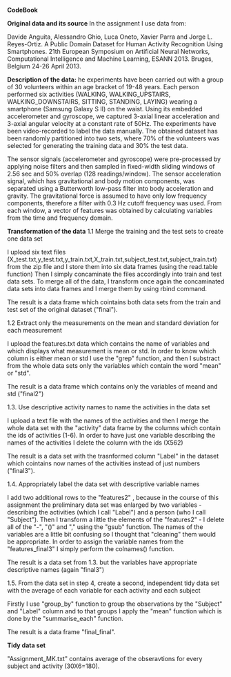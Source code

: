 **CodeBook**

**Original data and its source**
In the assignment I use data from:

Davide Anguita, Alessandro Ghio, Luca Oneto, Xavier Parra and Jorge L. Reyes-Ortiz. A Public Domain Dataset for Human Activity Recognition Using Smartphones. 21th European Symposium on Artificial Neural Networks, Computational Intelligence and Machine Learning, ESANN 2013. Bruges, Belgium 24-26 April 2013.

**Description of the data:**
he experiments have been carried out with a group of 30 volunteers within an age bracket of 19-48 years. Each person performed six activities (WALKING, WALKING_UPSTAIRS, WALKING_DOWNSTAIRS, SITTING, STANDING, LAYING) wearing a smartphone (Samsung Galaxy S II) on the waist. Using its embedded accelerometer and gyroscope, we captured 3-axial linear acceleration and 3-axial angular velocity at a constant rate of 50Hz. The experiments have been video-recorded to label the data manually. The obtained dataset has been randomly partitioned into two sets, where 70% of the volunteers was selected for generating the training data and 30% the test data. 

The sensor signals (accelerometer and gyroscope) were pre-processed by applying noise filters and then sampled in fixed-width sliding windows of 2.56 sec and 50% overlap (128 readings/window). The sensor acceleration signal, which has gravitational and body motion components, was separated using a Butterworth low-pass filter into body acceleration and gravity. The gravitational force is assumed to have only low frequency components, therefore a filter with 0.3 Hz cutoff frequency was used. From each window, a vector of features was obtained by calculating variables from the time and frequency domain.

**Transformation of the data**
1.1 Merge the training and the test sets to create one data set 

I upload six text files (X_test.txt,y_test.txt,y_train.txt,X_train.txt,subject_test.txt,subject_train.txt) from the zip file and I store them into six data frames (using the read.table function) Then I simply concaminate the files accordingly into train and test data sets. To merge all of the data, I transform once again the concaminated data sets into data frames and I merge them by using rbind command.

The result is a data frame which cointains both data sets from the train and test set of the original dataset ("final").

1.2 Extract only the measurements on the mean and standard deviation for each measurement 

I upload the features.txt data which contains the name of variables and which displays what measurement is mean or std. In order to know which column is either mean or std I use the "grep" function, and then I substract from the whole data sets only the variables which contain the word "mean" or "std".

The result is a data frame which contains only the variables of meand and std ("final2")

1.3. Use descriptive activity names to name the activities in the data set 

I upload a text file with the names of the activities and then I merge the whole data set with the "activity" data frame by the columns which contain the ids of activities (1-6). In order to have just one variable describing the names of the activities I delete the column with the ids (X562)

The result is a data set with the trasnformed column "Label" in the dataset which cointains now names of the activities instead of just numbers ("final3").

1.4. Appropriately label the data set with descriptive variable names

I add two additional rows to the "features2" , because in the course of this assignment the preliminary data set was enlarged by two variables - describing the activities (which I call "Label") and a person (who I call "Subject"). Then I transform a little the elements of the "features2" - I delete all of the "-", "()" and "," using the "gsub" function. The names of the variables are a little bit confusing so I thought that "cleaning" them would be appropriate. In order to assign the variable names from the "features_final3" I simply perform the colnames() function.

The result is a data set from 1.3. but the variables have appropriate descriptive names (again "final3")


1.5. From the data set in step 4, create a second, independent tidy data set with the average of each variable for each activity and each subject 

Firstly I use "group_by" function to group the observations by the "Subject" and "Label" column and to that groups I apply the "mean" function which is done by the "summarise_each" function.

The result is a data frame "final_final". 

**Tidy data set**

"Assignment_MK.txt" contains average of the obseravtions for every subject and activity (30X6=180).
